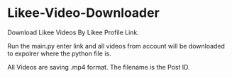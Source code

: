 # Likee-Video-Downloader
Download Likee Videos By Likee Profile Link.

Run the main.py enter link and all videos from account will be downloaded to expolrer where the python file is. 

All Videos are saving .mp4 format. The filename is the Post ID. 

